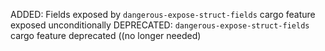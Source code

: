 ADDED: Fields exposed by `dangerous-expose-struct-fields` cargo feature exposed unconditionally
DEPRECATED: `dangerous-expose-struct-fields` cargo feature deprecated ((no longer needed)
